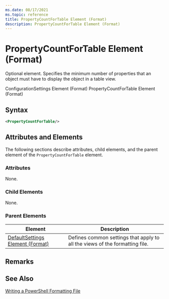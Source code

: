 ```yaml
---
ms.date: 08/17/2021
ms.topic: reference
title: PropertyCountForTable Element (Format)
description: PropertyCountForTable Element (Format)
---
```

# PropertyCountForTable Element (Format)

Optional element. Specifies the minimum number of properties that an object must have to display the
object in a table view.

ConfigurationSettings Element (Format)
PropertyCountForTable Element (Format)

## Syntax

```xml
<PropertyCountForTable/>
```

## Attributes and Elements

The following sections describe attributes, child elements, and the parent element of the
`PropertyCountForTable` element.

### Attributes

None.

### Child Elements

None.

### Parent Elements

|Element|Description|
|-------------|-----------------|
|[DefaultSettings Element (Format)](./defaultsettings-element-format.md)|Defines common settings that apply to all the views of the formatting file.|

## Remarks

## See Also

[Writing a PowerShell Formatting File](./writing-a-powershell-formatting-file.md)
